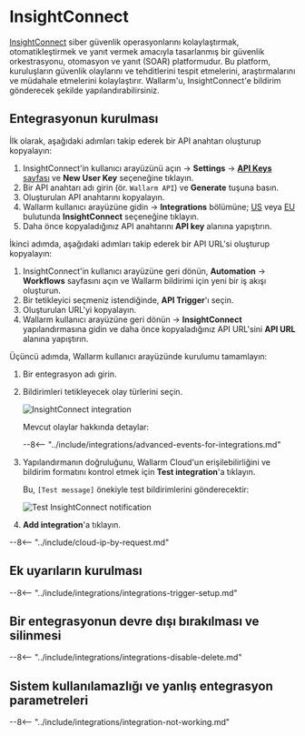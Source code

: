 # InsightConnect

[InsightConnect](https://www.rapid7.com/products/insightconnect/) siber güvenlik operasyonlarını kolaylaştırmak, otomatikleştirmek ve yanıt vermek amacıyla tasarlanmış bir güvenlik orkestrasyonu, otomasyon ve yanıt (SOAR) platformudur. Bu platform, kuruluşların güvenlik olaylarını ve tehditlerini tespit etmelerini, araştırmalarını ve müdahale etmelerini kolaylaştırır. Wallarm'u, InsightConnect'e bildirim gönderecek şekilde yapılandırabilirsiniz.

## Entegrasyonun kurulması

İlk olarak, aşağıdaki adımları takip ederek bir API anahtarı oluşturup kopyalayın:

1. InsightConnect'in kullanıcı arayüzünü açın → **Settings** → [**API Keys** sayfası](https://insight.rapid7.com/platform#/apiKeyManagement) ve **New User Key** seçeneğine tıklayın.
2. Bir API anahtarı adı girin (ör. `Wallarm API`) ve **Generate** tuşuna basın.
3. Oluşturulan API anahtarını kopyalayın.
4. Wallarm kullanıcı arayüzüne gidin → **Integrations** bölümüne; [US](https://us1.my.wallarm.com/integrations/) veya [EU](https://my.wallarm.com/integrations/) bulutunda **InsightConnect** seçeneğine tıklayın.
5. Daha önce kopyaladığınız API anahtarını **API key** alanına yapıştırın.

İkinci adımda, aşağıdaki adımları takip ederek bir API URL'si oluşturup kopyalayın:

1. InsightConnect'in kullanıcı arayüzüne geri dönün, **Automation** → **Workflows** sayfasını açın ve Wallarm bildirimi için yeni bir iş akışı oluşturun.
2. Bir tetikleyici seçmeniz istendiğinde, **API Trigger**'ı seçin.
3. Oluşturulan URL'yi kopyalayın.
4. Wallarm kullanıcı arayüzüne geri dönün → **InsightConnect** yapılandırmasına gidin ve daha önce kopyaladığınız API URL'sini **API URL** alanına yapıştırın.

Üçüncü adımda, Wallarm kullanıcı arayüzünde kurulumu tamamlayın:

1. Bir entegrasyon adı girin.
2. Bildirimleri tetikleyecek olay türlerini seçin.

    ![InsightConnect integration](../../../images/user-guides/settings/integrations/add-insightconnect-integration.png)

    Mevcut olaylar hakkında detaylar:

    --8<-- "../include/integrations/advanced-events-for-integrations.md"

3. Yapılandırmanın doğruluğunu, Wallarm Cloud'un erişilebilirliğini ve bildirim formatını kontrol etmek için **Test integration**'a tıklayın.

    Bu, `[Test message]` önekiyle test bildirimlerini gönderecektir:

    ![Test InsightConnect notification](../../../images/user-guides/settings/integrations/test-insightconnect-scope-changed.png)

4. **Add integration**'a tıklayın.

--8<-- "../include/cloud-ip-by-request.md"

## Ek uyarıların kurulması

--8<-- "../include/integrations/integrations-trigger-setup.md"

## Bir entegrasyonun devre dışı bırakılması ve silinmesi

--8<-- "../include/integrations/integrations-disable-delete.md"

## Sistem kullanılamazlığı ve yanlış entegrasyon parametreleri

--8<-- "../include/integrations/integration-not-working.md"